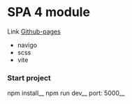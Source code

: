 # SPA 4 module

Link [Github-pages](https://winste.github.io/ratio-module4/)

* navigo
* scss
* vite

### Start project

npm install__
npm run dev__
port: 5000__